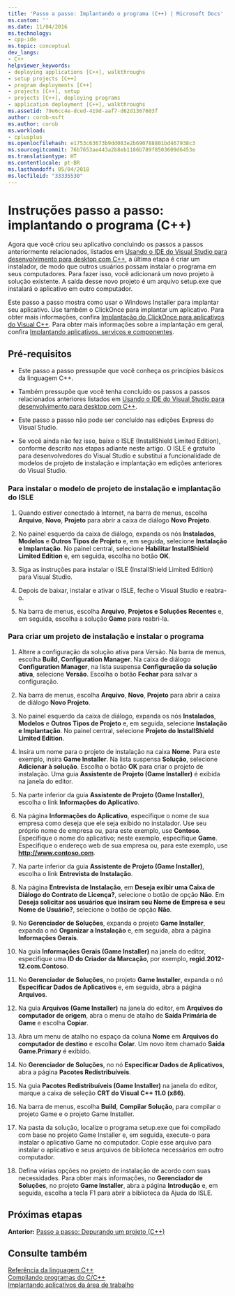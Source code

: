 ```yaml
---
title: 'Passo a passo: Implantando o programa (C++) | Microsoft Docs'
ms.custom: ''
ms.date: 11/04/2016
ms.technology:
- cpp-ide
ms.topic: conceptual
dev_langs:
- C++
helpviewer_keywords:
- deploying applications [C++], walkthroughs
- setup projects [C++]
- program deployments [C++]
- projects [C++], setup
- projects [C++], deploying programs
- application deployment [C++], walkthroughs
ms.assetid: 79e6cc4e-dced-419d-aaf7-d62d1367603f
author: corob-msft
ms.author: corob
ms.workload:
- cplusplus
ms.openlocfilehash: e1753c63673b9dd083e2b690788801bd467938c3
ms.sourcegitcommit: 76b7653ae443a2b8eb1186b789f8503609d6453e
ms.translationtype: HT
ms.contentlocale: pt-BR
ms.lasthandoff: 05/04/2018
ms.locfileid: "33335530"
---
```

# <a name="walkthrough-deploying-your-program-c"></a>Instruções passo a passo: implantando o programa (C++)
Agora que você criou seu aplicativo concluindo os passos a passos anteriormente relacionados, listados em [Usando o IDE do Visual Studio para desenvolvimento para desktop com C++](../ide/using-the-visual-studio-ide-for-cpp-desktop-development.md), a última etapa é criar um instalador, de modo que outros usuários possam instalar o programa em seus computadores. Para fazer isso, você adicionará um novo projeto à solução existente. A saída desse novo projeto é um arquivo setup.exe que instalará o aplicativo em outro computador.  
  
 Este passo a passo mostra como usar o Windows Installer para implantar seu aplicativo. Use também o ClickOnce para implantar um aplicativo. Para obter mais informações, confira [Implantação do ClickOnce para aplicativos do Visual C++](../ide/clickonce-deployment-for-visual-cpp-applications.md). Para obter mais informações sobre a implantação em geral, confira [Implantando aplicativos, serviços e componentes](/visualstudio/deployment/deploying-applications-services-and-components).  
  
## <a name="prerequisites"></a>Pré-requisitos  
  
-   Este passo a passo pressupõe que você conheça os princípios básicos da linguagem C++.  
  
-   Também pressupõe que você tenha concluído os passos a passos relacionados anteriores listados em [Usando o IDE do Visual Studio para desenvolvimento para desktop com C++](../ide/using-the-visual-studio-ide-for-cpp-desktop-development.md).  
  
-   Este passo a passo não pode ser concluído nas edições Express do Visual Studio.  
  
-   Se você ainda não fez isso, baixe o ISLE (InstallShield Limited Edition), conforme descrito nas etapas adiante neste artigo. O ISLE é gratuito para desenvolvedores do Visual Studio e substitui a funcionalidade de modelos de projeto de instalação e implantação em edições anteriores do Visual Studio.  
  
### <a name="to-install-the-isle-setup-and-deployment-project-template"></a>Para instalar o modelo de projeto de instalação e implantação do ISLE  
  
1.  Quando estiver conectado à Internet, na barra de menus, escolha **Arquivo**, **Novo**, **Projeto** para abrir a caixa de diálogo **Novo Projeto**.  
  
2.  No painel esquerdo da caixa de diálogo, expanda os nós **Instalados**, **Modelos** e **Outros Tipos de Projeto** e, em seguida, selecione **Instalação e Implantação**. No painel central, selecione **Habilitar InstallShield Limited Edition** e, em seguida, escolha no botão **OK**.  
  
3.  Siga as instruções para instalar o ISLE (InstallShield Limited Edition) para Visual Studio.  
  
4.  Depois de baixar, instalar e ativar o ISLE, feche o Visual Studio e reabra-o.  
  
5.  Na barra de menus, escolha **Arquivo**, **Projetos e Soluções Recentes** e, em seguida, escolha a solução **Game** para reabri-la.  
  
### <a name="to-create-a-setup-project-and-install-your-program"></a>Para criar um projeto de instalação e instalar o programa  
  
1.  Altere a configuração da solução ativa para Versão. Na barra de menus, escolha **Build**, **Configuration Manager**. Na caixa de diálogo **Configuration Manager**, na lista suspensa **Configuração da solução ativa**, selecione **Versão**. Escolha o botão **Fechar** para salvar a configuração.  
  
2.  Na barra de menus, escolha **Arquivo**, **Novo**, **Projeto** para abrir a caixa de diálogo **Novo Projeto**.  
  
3.  No painel esquerdo da caixa de diálogo, expanda os nós **Instalados**, **Modelos** e **Outros Tipos de Projeto** e, em seguida, selecione **Instalação e Implantação**. No painel central, selecione **Projeto do InstallShield Limited Edition**.  
  
4.  Insira um nome para o projeto de instalação na caixa **Nome**. Para este exemplo, insira **Game Installer**. Na lista suspensa **Solução**, selecione **Adicionar à solução**. Escolha o botão **OK** para criar o projeto de instalação. Uma guia **Assistente de Projeto (Game Installer)** é exibida na janela do editor.  
  
5.  Na parte inferior da guia **Assistente de Projeto (Game Installer)**, escolha o link **Informações do Aplicativo**.  
  
6.  Na página **Informações do Aplicativo**, especifique o nome de sua empresa como deseja que ele seja exibido no instalador. Use seu próprio nome de empresa ou, para este exemplo, use **Contoso**. Especifique o nome do aplicativo; neste exemplo, especifique **Game**. Especifique o endereço web de sua empresa ou, para este exemplo, use **http://www.contoso.com**.  
  
7.  Na parte inferior da guia **Assistente de Projeto (Game Installer)**, escolha o link **Entrevista de Instalação**.  
  
8.  Na página **Entrevista de Instalação**, em **Deseja exibir uma Caixa de Diálogo do Contrato de Licença?**, selecione o botão de opção **Não**. Em **Deseja solicitar aos usuários que insiram seu Nome de Empresa e seu Nome de Usuário?**, selecione o botão de opção **Não**.  
  
9. No **Gerenciador de Soluções**, expanda o projeto **Game Installer**, expanda o nó **Organizar a Instalação** e, em seguida, abra a página **Informações Gerais**.  
  
10. Na guia **Informações Gerais (Game Installer)** na janela do editor, especifique uma **ID do Criador da Marcação**, por exemplo, **regid.2012-12.com.Contoso**.  
  
11. No **Gerenciador de Soluções**, no projeto **Game Installer**, expanda o nó **Especificar Dados de Aplicativos** e, em seguida, abra a página **Arquivos**.  
  
12. Na guia **Arquivos (Game Installer)** na janela do editor, em **Arquivos do computador de origem**, abra o menu de atalho de **Saída Primária de Game** e escolha **Copiar**.  
  
13. Abra um menu de atalho no espaço da coluna **Nome** em **Arquivos do computador de destino** e escolha **Colar**. Um novo item chamado **Saída Game.Primary** é exibido.  
  
14. No **Gerenciador de Soluções**, no nó **Especificar Dados de Aplicativos**, abra a página **Pacotes Redistribuíveis**.  
  
15. Na guia **Pacotes Redistribuíveis (Game Installer)** na janela do editor, marque a caixa de seleção **CRT do Visual C++ 11.0 (x86)**.  
  
16. Na barra de menus, escolha **Build**, **Compilar Solução**, para compilar o projeto Game e o projeto Game Installer.  
  
17. Na pasta da solução, localize o programa setup.exe que foi compilado com base no projeto Game Installer e, em seguida, execute-o para instalar o aplicativo Game no computador. Copie esse arquivo para instalar o aplicativo e seus arquivos de biblioteca necessários em outro computador.  
  
18. Defina várias opções no projeto de instalação de acordo com suas necessidades. Para obter mais informações, no **Gerenciador de Soluções**, no projeto **Game Installer**, abra a página **Introdução** e, em seguida, escolha a tecla F1 para abrir a biblioteca da Ajuda do ISLE.  
  
## <a name="next-steps"></a>Próximas etapas  
 **Anterior:** [Passo a passo: Depurando um projeto (C++)](../ide/walkthrough-debugging-a-project-cpp.md)  
  
## <a name="see-also"></a>Consulte também  
 [Referência da linguagem C++](../cpp/cpp-language-reference.md)   
 [Compilando programas do C/C++](../build/building-c-cpp-programs.md)  
 [Implantando aplicativos da área de trabalho](../ide/deploying-native-desktop-applications-visual-cpp.md)